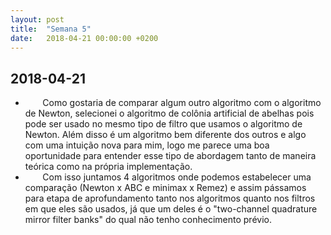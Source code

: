 ```yaml
---
layout: post
title:  "Semana 5"
date:   2018-04-21 00:00:00 +0200
---
```


## 2018-04-21

* &nbsp;&nbsp;&nbsp;&nbsp;&nbsp;&nbsp; Como gostaria de comparar algum outro algoritmo com o algoritmo de Newton, selecionei o algoritmo de colônia artificial de abelhas pois pode ser usado no mesmo tipo de filtro que usamos o algoritmo de Newton. Além disso é um algoritmo bem diferente dos outros e algo com uma intuição nova para mim, logo me parece uma boa oportunidade para entender esse tipo de abordagem tanto de maneira teórica como na própria implementação.
* &nbsp;&nbsp;&nbsp;&nbsp;&nbsp;&nbsp; Com isso juntamos 4 algoritmos onde podemos estabelecer uma comparação (Newton x ABC e minimax x Remez) e assim pássamos para etapa de aprofundamento tanto nos algoritmos quanto nos filtros em que eles são usados, já que um deles é o "two-channel quadrature mirror filter banks" do qual não tenho conhecimento prévio.
